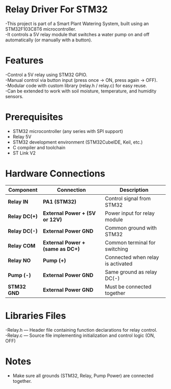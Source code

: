 # Relay Driver For STM32 
-This project is part of a Smart Plant Watering System, built using an STM32F103C8T6 microcontroller.  
-It controls a 5V relay module that switches a water pump on and off automatically (or manually with a button).
# Features 
-Control a 5V relay using STM32 GPIO.  
-Manual control via button input (press once → ON, press again → OFF).  
-Modular code with custom library (relay.h / relay.c) for easy reuse.  
-Can be extended to work with soil moisture, temperature, and humidity sensors.
# Prerequisites
- STM32 microcontroller (any series with SPI support)  
- Relay 5V  
- STM32 development environment (STM32CubeIDE, Keil, etc.)  
- C compiler and toolchain  
- ST Link V2 
# Hardware Connections
| Component       | Connection                         | Description                       |
| --------------- | ---------------------------------- | --------------------------------- |
| **Relay IN**    | **PA1 (STM32)**                    | Control signal from STM32         |
| **Relay DC(+)** | **External Power + (5V or 12V)**   | Power input for relay module      |
| **Relay DC(-)** | **External Power GND**             | Common ground with STM32          |
| **Relay COM**   | **External Power + (same as DC+)** | Common terminal for switching     |
| **Relay NO**    | **Pump (+)**                       | Connected when relay is activated |
| **Pump (-)**    | **External Power GND**             | Same ground as relay DC(-)        |
| **STM32 GND**   | **External Power GND**             | Must be connected together        |
# Libraries Files
-Relay.h — Header file containing function declarations for relay control.  
-Relay.c — Source file implementing initialization and control logic (ON, OFF)
# Notes
- Make sure all grounds (STM32, Relay, Pump Power) are connected together.


